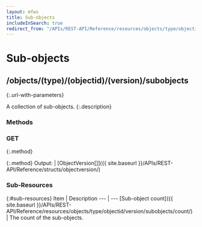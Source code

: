 ```yaml
---
layout: mfws
title: Sub-objects
includeInSearch: true
redirect_from: "/APIs/REST-API/Reference/resources/objects/type/objectid/version/subobjects.html"
---
```


# Sub-objects

## /objects/(type)/(objectid)/(version)/subobjects
{:.url-with-parameters}

A collection of sub-objects. 
{:.description}

### Methods

### GET
{:.method}

{:.method}
Output: | [ObjectVersion[]]({{ site.baseurl }}/APIs/REST-API/Reference/structs/objectversion/)

### Sub-Resources

{:#sub-resources}
Item | Description
--- | ---
[Sub-object count]({{ site.baseurl }}/APIs/REST-API/Reference/resources/objects/type/objectid/version/subobjects/count/) | The count of the sub-objects. 
